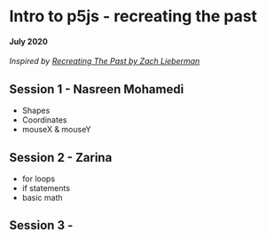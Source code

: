 # Intro to p5js - recreating the past
#### July 2020

*Inspired by [Recreating The Past by Zach Lieberman](https://github.com/ofZach/RTP_SFPC_SUMMER20)*

## Session 1 - Nasreen Mohamedi
- Shapes
- Coordinates
- mouseX & mouseY

## Session 2 - Zarina
- for loops
- if statements
- basic math

## Session 3 - 
